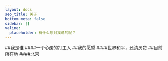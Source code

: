 ```yaml
---
layout: docs
seo_title: 关于
bottom_meta: false
sidebar: []
valine:
  placeholder: 有什么想对我说的呢？
---
```

##我是谁
####一个心酸的打工人
##我的愿望
####世界和平，还清房贷
##目前所在地
####北京

